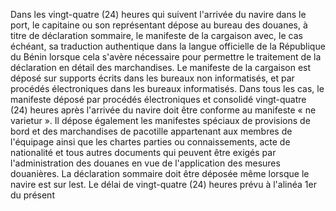 Dans les vingt-quatre (24) heures qui suivent l'arrivée
du navire dans le port, le capitaine ou son représentant dépose au
bureau des douanes, à titre de déclaration sommaire, le manifeste de la
cargaison avec, le cas échéant, sa traduction authentique dans la langue
officielle de la République du Bénin lorsque cela s'avère nécessaire
pour permettre le traitement de la déclaration en détail des
marchandises.
Le manifeste de la cargaison est déposé sur supports écrits dans les
bureaux non informatisés, et par procédés électroniques dans les bureaux
informatisés. Dans tous les cas, le manifeste déposé par procédés
électroniques et consolidé vingt-quatre (24) heures après l'arrivée du
navire doit être conforme au manifeste « ne varietur ».
Il dépose également les manifestes spéciaux de provisions de bord et des
marchandises de pacotille appartenant aux membres de l'équipage ainsi
que les chartes parties ou connaissements, acte de nationalité et tous
autres documents qui peuvent être exigés par l'administration des
douanes en vue de l'application des mesures douanières.
La déclaration sommaire doit être déposée même lorsque le navire est
sur lest.
Le délai de vingt-quatre (24) heures prévu à l'alinéa 1er  du présent